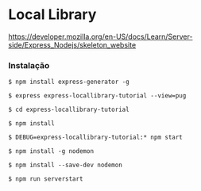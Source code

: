 # Local Library

https://developer.mozilla.org/en-US/docs/Learn/Server-side/Express_Nodejs/skeleton_website

### Instalação

```shell
$ npm install express-generator -g

$ express express-locallibrary-tutorial --view=pug

$ cd express-locallibrary-tutorial

$ npm install

$ DEBUG=express-locallibrary-tutorial:* npm start

$ npm install -g nodemon

$ npm install --save-dev nodemon

$ npm run serverstart
```

